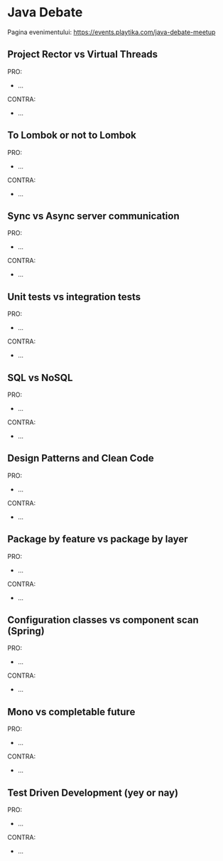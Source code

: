 # Java Debate

Pagina evenimentului: <https://events.playtika.com/java-debate-meetup>

## Project Rector vs Virtual Threads

PRO:
* ...
  
CONTRA:
- ...

## To Lombok or not to Lombok

PRO:
* ...
  
CONTRA:
- ...

## Sync vs Async  server communication

PRO:
* ...
  
CONTRA:
- ...

## Unit tests vs integration tests

PRO:
* ...
  
CONTRA:
- ...

## SQL vs NoSQL

PRO:
* ...
  
CONTRA:
- ...

## Design Patterns and Clean Code

PRO:
* ...
  
CONTRA:
- ...

## Package by feature vs package by layer

PRO:
* ...
  
CONTRA:
- ...

## Configuration classes vs component scan (Spring)

PRO:
* ...
  
CONTRA:
- ...

## Mono vs completable future

PRO:
* ...
  
CONTRA:
- ...

## Test Driven Development (yey or nay)

PRO:
* ...
  
CONTRA:
- ...
